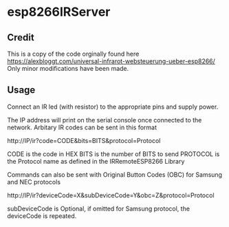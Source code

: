 # esp8266IRServer

## Credit
This is a copy of the code orginally found here https://alexbloggt.com/universal-infrarot-websteuerung-ueber-esp8266/
Only minor modifications have been made.

## Usage
Connect an IR led (with resistor) to the appropriate pins and supply power.

The IP address will print on the serial console once connected to the network.  Arbitary IR codes can be sent in this format

http://IP/ir?code=CODE&bits=BITS&protocol=Protocol

CODE is the code in HEX
BITS is the number of BITS to send
PROTOCOL is the Protocol name as defined in the IRRemoteESP8266 Library

Commands can also be  sent with Original Button Codes (OBC) for Samsung and NEC protocols

http://IP/ir?deviceCode=X&subDeviceCode=Y&obc=Z&protocol=Protocol

subDeviceCode is Optional, if omitted for Samsung protocol, the deviceCode is repeated.

